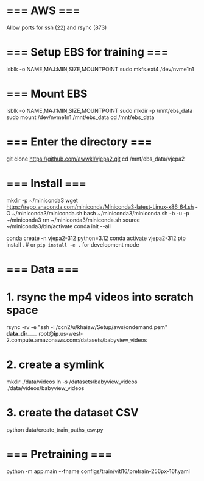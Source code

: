 # === AWS ===
Allow ports for ssh (22) and rsync (873)

# === Setup EBS for training ===
lsblk -o NAME,MAJ:MIN,SIZE,MOUNTPOINT
sudo mkfs.ext4 /dev/nvme1n1

# === Mount EBS 
lsblk -o NAME,MAJ:MIN,SIZE,MOUNTPOINT
sudo mkdir -p /mnt/ebs_data 
sudo mount /dev/nvme1n1 /mnt/ebs_data
cd /mnt/ebs_data


# === Enter the directory ===
git clone https://github.com/awwkl/vjepa2.git
cd /mnt/ebs_data/vjepa2


# === Install ===
mkdir -p ~/miniconda3
wget https://repo.anaconda.com/miniconda/Miniconda3-latest-Linux-x86_64.sh -O ~/miniconda3/miniconda.sh
bash ~/miniconda3/miniconda.sh -b -u -p ~/miniconda3
rm ~/miniconda3/miniconda.sh
source ~/miniconda3/bin/activate
conda init --all

conda create -n vjepa2-312 python=3.12
conda activate vjepa2-312
pip install .  # or `pip install -e .` for development mode

# === Data ===
# 1. rsync the mp4 videos into scratch space
rsync -rv -e "ssh -i /ccn2/u/khaiaw/Setup/aws/ondemand.pem" ______data_dir__________ root@________ip________.us-west-2.compute.amazonaws.com:/datasets/babyview_videos
# 2. create a symlink
mkdir ./data/videos
ln -s /datasets/babyview_videos ./data/videos/babyview_videos
# 3. create the dataset CSV
python data/create_train_paths_csv.py



# === Pretraining ===
python -m app.main --fname configs/train/vitl16/pretrain-256px-16f.yaml 
